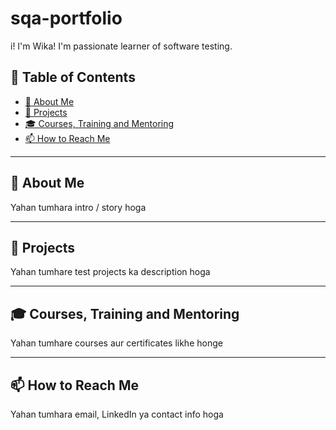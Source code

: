 # sqa-portfolio
i! I'm Wika! I'm passionate learner of software testing.
## 🔗 Table of Contents
- [📜 About Me](#about-me)
- [📁 Projects](#projects)
- [🎓 Courses, Training and Mentoring](#courses-training-and-mentoring)
- [📫 How to Reach Me](#how-to-reach-me)


---

## 📜 About Me
Yahan tumhara intro / story hoga

---

## 📁 Projects
Yahan tumhare test projects ka description hoga

---

## 🎓 Courses, Training and Mentoring
Yahan tumhare courses aur certificates likhe honge

---

## 📫 How to Reach Me
Yahan tumhara email, LinkedIn ya contact info hoga

